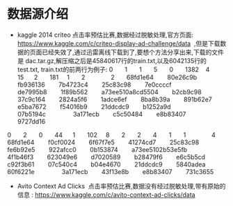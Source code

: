  # 数据源介绍

 * kaggle 2014 criteo 点击率预估比赛,数据经过脱敏处理,官方页面: https://www.kaggle.com/c/criteo-display-ad-challenge/data  ,但是下载数据的页面已经失效了,通过迅雷离线下载到了,要想个方法分享出来,下载的文件是 dac.tar.gz,解压缩之后是45840617行的train.txt,以及6042135行的test.txt,
train.txt的前两行为例子:
0       1       1       5       0       1382    4       15      2       181     1       2               2       68fd1e64        80e26c9b        fb936136        7b4723c4        25c83c98        7e0ccccf        de7995b8        1f89b562        a73ee510a8cd5504        b2cb9c98        37c9c164        2824a5f6        1adce6ef        8ba8b39a        891b62e7        e5ba7672        f54016b9        21ddcdc9        b1252a9d        07b5194c                3a171ecb        c5c50484        e8b83407        9727dd16

0       2       0       44      1       102     8       2       2       4       1       1               4       68fd1e64        f0cf0024        6f67f7e5        41274cd7        25c83c98        fe6b92e5        922afcc0        0b153874        a73ee5102b53e5fb        4f1b46f3        623049e6        d7020589        b28479f6        e6c5b5cd        c92f3b61        07c540c4        b04e4670        21ddcdc9        5840adea        60f6221e                3a171ecb        43f13e8b        e8b83407        731c3655





 * Avito Context Ad Clicks  点击率预估比赛,数据没有经过脱敏处理,带有原始的信息 : https://www.kaggle.com/c/avito-context-ad-clicks/data 
